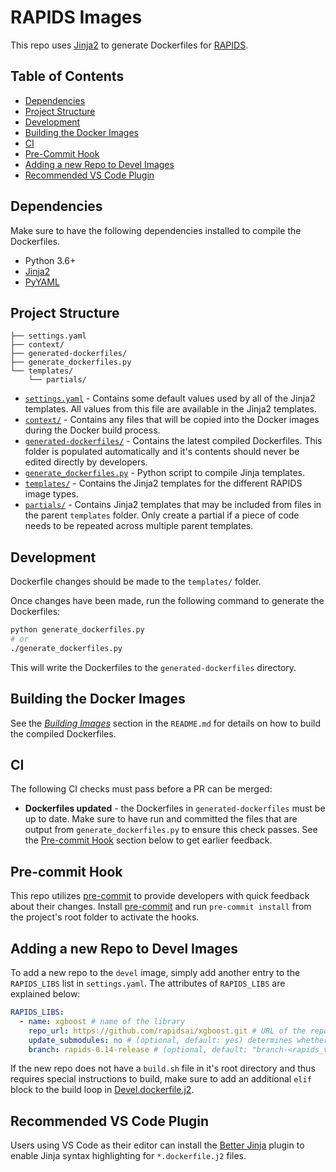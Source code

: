 # RAPIDS Images

This repo uses [Jinja2](https://www.palletsprojects.com/p/jinja/) to generate Dockerfiles for [RAPIDS](https://github.com/rapidsai).

## Table of Contents

- [Dependencies](#Dependencies)
- [Project Structure](#Project-Structure)
- [Development](#Development)
- [Building the Docker Images](#Building-the-Docker-Images)
- [CI](#CI)
- [Pre-Commit Hook](#Pre-commit-hook)
- [Adding a new Repo to Devel Images](#Adding-a-new-Repo-to-Devel-Images)
- [Recommended VS Code Plugin](#Recommended-VS-Code-Plugin)

## Dependencies

Make sure to have the following dependencies installed to compile the Dockerfiles.

- Python 3.6+
- [Jinja2](https://pypi.org/project/Jinja2/)
- [PyYAML](https://pypi.org/project/PyYAML/)

## Project Structure

```
├── settings.yaml
├── context/
├── generated-dockerfiles/
├── generate_dockerfiles.py
└── templates/
    └── partials/
```

- [`settings.yaml`](/settings.yaml) - Contains some default values used by all of the Jinja2 templates. All values from this file are available in the Jinja2 templates.
- [`context/`](/context/) - Contains any files that will be copied into the Docker images during the Docker build process.
- [`generated-dockerfiles/`](/generated-dockerfiles/) - Contains the latest compiled Dockerfiles. This folder is populated automatically and it's contents should never be edited directly by developers.
- [`generate_dockerfiles.py`](/generate_dockerfiles.py) - Python script to compile Jinja templates.
- [`templates/`](/templates/) - Contains the Jinja2 templates for the different RAPIDS image types.
- [`partials/`](/templates/partials/) - Contains Jinja2 templates that may be included from files in the parent `templates` folder. Only create a partial if a piece of code needs to be repeated across multiple parent templates.

## Development

Dockerfile changes should be made to the `templates/` folder.

Once changes have been made, run the following command to generate the Dockerfiles:

```sh
python generate_dockerfiles.py
# or
./generate_dockerfiles.py
```

This will write the Dockerfiles to the `generated-dockerfiles` directory.

## Building the Docker Images

See the [_Building Images_](README.md#Building-Images) section in the `README.md` for details on how to build the compiled Dockerfiles.

## CI

The following CI checks must pass before a PR can be merged:

- **Dockerfiles updated** - the Dockerfiles in `generated-dockerfiles` must be up to date. Make sure to have run and committed the files that are output from `generate_dockerfiles.py` to ensure this check passes. See the [Pre-commit Hook](#Pre-commit-Hook) section below to get earlier feedback.

## Pre-commit Hook

This repo utilizes [pre-commit](https://pre-commit.com/) to provide developers with quick feedback about their changes. Install [pre-commit](https://pre-commit.com/#installation) and run `pre-commit install` from the project's root folder to activate the hooks.

## Adding a new Repo to Devel Images

To add a new repo to the `devel` image, simply add another entry to the `RAPIDS_LIBS` list in `settings.yaml`. The attributes of `RAPIDS_LIBS` are explained below:

```yaml
RAPIDS_LIBS:
  - name: xgboost # name of the library
    repo_url: https://github.com/rapidsai/xgboost.git # URL of the repo
    update_submodules: no # (optional, default: yes) determines whether the "--remote-submodules" flag should be used when cloning the repo
    branch: rapids-0.14-release # (optional, default: "branch-<rapids_version>") branch to be cloned inside of the image
```

If the new repo does not have a `build.sh` file in it's root directory and thus requires special instructions to build, make sure to add an additional `elif` block to the build loop in [Devel.dockerfile.j2](templates/Devel.dockerfile.j2).

## Recommended VS Code Plugin

Users using VS Code as their editor can install the [Better Jinja](https://marketplace.visualstudio.com/items?itemName=samuelcolvin.jinjahtml) plugin to enable Jinja syntax highlighting for `*.dockerfile.j2` files.
